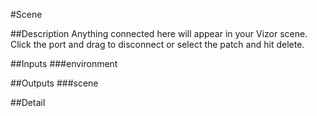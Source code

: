 #Scene

##Description
Anything connected here will appear in your Vizor scene. Click the port and drag to disconnect or select the patch and hit delete.

##Inputs
###environment


##Outputs
###scene


##Detail

